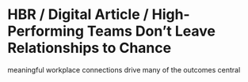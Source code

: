 # HBR / Digital Article / High-Performing Teams Don’t Leave Relationships to Chance

meaningful workplace connections drive many of the outcomes central